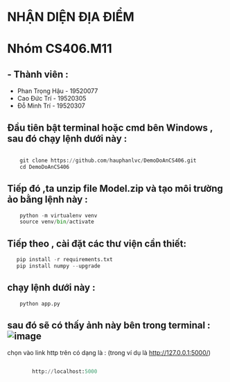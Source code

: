 # NHẬN DIỆN ĐỊA ĐIỂM
# Nhóm CS406.M11

## - Thành viên  :
+ Phan Trọng Hậu - 19520077
+ Cao Đức Trí - 19520305
+  Đỗ Minh Trí - 19520307
## Đầu tiên bật terminal hoặc cmd bên Windows , sau đó chạy lệnh dưới này :

```python

    git clone https://github.com/hauphanlvc/DemoDoAnCS406.git
    cd DemoDoAnCS406
```
## Tiếp đó ,ta unzip file Model.zip và tạo môi trường ảo bằng lệnh này :

```python
    python -m virtualenv venv   
    source venv/bin/activate
```

## Tiếp theo , cài đặt các thư viện cần thiết:

```python
   pip install -r requirements.txt 
   pip install numpy --upgrade   
```


## chạy lệnh dưới này :

```python
    python app.py
```
## sau đó sẽ có thấy ảnh này bên trong terminal : ![image](https://user-images.githubusercontent.com/34708839/129343942-26e29a46-830b-4732-bc8d-5a74dfa19e9e.png)
chọn vào link http trên có dạng là : (trong ví dụ là http://127.0.0.1:5000/)

```python

        http://localhost:5000
```
